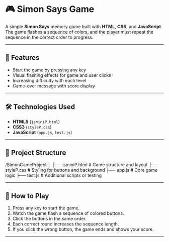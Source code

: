 # 🎮 Simon Says Game

A simple **Simon Says** memory game built with **HTML**, **CSS**, and **JavaScript**.  
The game flashes a sequence of colors, and the player must repeat the sequence in the correct order to progress.

---

## 🚀 Features

- Start the game by pressing any key
- Visual flashing effects for game and user clicks
- Increasing difficulty with each level
- Game-over message with score display

---

## 🛠️ Technologies Used

- **HTML5** (`jsminiP.html`)
- **CSS3** (`styleP.css`)
- **JavaScript** (`app.js`, `test.js`)

---

## 📂 Project Structure

/SimonGameProject
│
├── jsminiP.html # Game structure and layout
├── styleP.css # Styling for buttons and background
├── app.js # Core game logic
├── test.js # Additional scripts or testing


---

## 🎯 How to Play

1. Press any key to start the game.
2. Watch the game flash a sequence of colored buttons.
3. Click the buttons in the same order.
4. Each correct round increases the sequence length.
5. If you click the wrong button, the game ends and shows your score.

---
